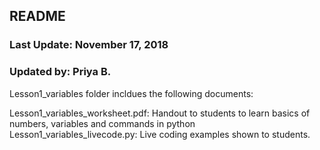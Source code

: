 ## README
### Last Update: November 17, 2018
### Updated by: Priya B.

Lesson1_variables folder incldues the following documents:

Lesson1_variables_worksheet.pdf:  Handout to students to learn basics of numbers, variables and commands in python
Lesson1_variables_livecode.py:  Live coding examples shown to students.
